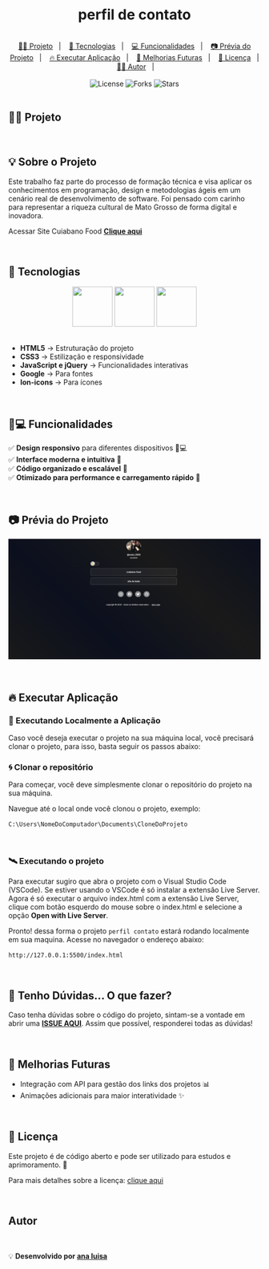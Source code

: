 # <h1 align="center"> perfil de contato </h1>

<br>

<div align="center">
  <a href="#-projeto">👨‍💻 Projeto</a>&nbsp;&nbsp;&nbsp;|&nbsp;&nbsp;&nbsp;
  <a href="#-tecnologias">🚀 Tecnologias</a>&nbsp;&nbsp;&nbsp;|&nbsp;&nbsp;&nbsp;
  <a href="#-funcionalidades">💻 Funcionalidades</a>&nbsp;&nbsp;&nbsp;|&nbsp;&nbsp;&nbsp;
  <a href="#-prévia-do-projeto">📷 Prévia do Projeto</a>&nbsp;&nbsp;&nbsp;|&nbsp;&nbsp;&nbsp;
  <a href="#-executar-aplicação">🔥 Executar Aplicação</a>&nbsp;&nbsp;&nbsp;|&nbsp;&nbsp;&nbsp;
  <a href="#-melhorias-futuras">📌 Melhorias Futuras</a>&nbsp;&nbsp;&nbsp;|&nbsp;&nbsp;&nbsp;
  <a href="#-licença">📄 Licença</a>&nbsp;&nbsp;&nbsp;|&nbsp;&nbsp;&nbsp;
  <a href="#-autor">👨‍💻 Autor</a>&nbsp;&nbsp;&nbsp;|&nbsp;&nbsp;&nbsp;
</div>

<br>

<div align="center">
  <img  src="https://img.shields.io/static/v1?label=license&message=MIT&color=15C3D6&labelColor=000000" alt="License">
  <img src="https://img.shields.io/github/forks/ana-luisa-29/perfil-contato?label=forks&message=MIT&color=15C3D6&labelColor=000000" alt="Forks">
  <img src="https://img.shields.io/github/stars/ana-luisa-29/perfil-contato?label=stars&message=MIT&color=15C3D6&labelColor=000000" alt="Stars">
</div>

<br>

## 👨‍💻 Projeto

<br>

## 💡 Sobre o Projeto
Este trabalho faz parte do processo de formação técnica e visa aplicar os conhecimentos em programação, design e metodologias ágeis em um cenário real de desenvolvimento de software. Foi pensado com carinho para representar a riqueza cultural de Mato Grosso de forma digital e inovadora.

Acessar Site Cuiabano Food **[Clique aqui](https://ana-luisa-29.github.io/perfil-contato/)**

<br>

## 🚀 Tecnologias

<div align="center">
  <img src="https://cdn.jsdelivr.net/gh/devicons/devicon@latest/icons/html5/html5-plain-wordmark.svg" width="80px" height="80px"/>
  <img src="https://cdn.jsdelivr.net/gh/devicons/devicon@latest/icons/css3/css3-plain-wordmark.svg" width="80px" height="80px"/>
  <img src="https://cdn.jsdelivr.net/gh/devicons/devicon@latest/icons/javascript/javascript-plain.svg" width="80px" height="80px"/>
</div>  
 
<br>

- **HTML5** → Estruturação do projeto
- **CSS3** → Estilização e responsividade
- **JavaScript e jQuery** → Funcionalidades interativas
- **Google** → Para fontes
- **Ion-icons** → Para ícones


<br>

## 🧩💻 Funcionalidades

✅ **Design responsivo** para diferentes dispositivos 📱💻  
✅ **Interface moderna e intuitiva** 🎨  
✅ **Código organizado e escalável** 🔧  
✅ **Otimizado para performance e carregamento rápido** 🚀

<br>

## 📷 Prévia do Projeto

![Preview do projeto](.github/home.png)

<br>

## 🔥 Executar Aplicação

### 🎇 Executando Localmente a Aplicação

Caso você deseja executar o projeto na sua máquina local, você precisará clonar o projeto, para isso, basta seguir os passos abaixo:

### 🌀 Clonar o repositório

Para começar, você deve simplesmente clonar o repositório do projeto na sua máquina.

Navegue até o local onde você clonou o projeto, exemplo:

```sh
C:\Users\NomeDoComputador\Documents\CloneDoProjeto
```

<br>

### 🛰️ Executando o projeto

Para executar sugiro que abra o projeto com o Visual Studio Code (VSCode).
Se estiver usando o VSCode é só instalar a extensão Live Server.
Agora é só executar o arquivo index.html com a extensão Live Server, clique com botão esquerdo do mouse sobre o index.html e selecione a opção **Open with Live Server**.

Pronto! dessa forma o projeto `perfil contato` estará rodando localmente em sua maquina. Acesse no navegador o endereço abaixo:

```
http://127.0.0.1:5500/index.html
```

<br>

## 🚩 Tenho Dúvidas... O que fazer?

Caso tenha dúvidas sobre o código do projeto, sintam-se a vontade em abrir uma **[ISSUE AQUI](https://github.com/ana-luisa-29/perfil-contato/issues)**. Assim que possível, responderei todas as dúvidas!

<br>

## 📌 Melhorias Futuras

- Integração com API para gestão dos links dos projetos 📊
- Animações adicionais para maior interatividade ✨

<br>

## 📄 Licença

<p>Este projeto é de código aberto e pode ser utilizado para estudos e aprimoramento. 📜</p>

Para mais detalhes sobre a licença: [clique aqui](.github/LICENSE)

<br>

## Autor
<br>

💡 **Desenvolvido por [ana luisa](https://github.com/ana-luisa-29)**
